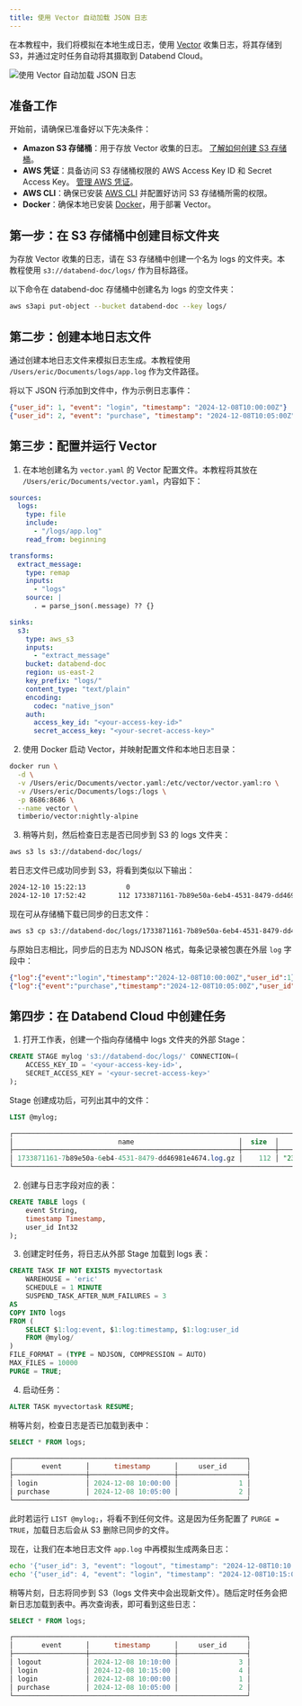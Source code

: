 ```yaml
---
title: 使用 Vector 自动加载 JSON 日志
---
```


在本教程中，我们将模拟在本地生成日志，使用 [Vector](https://vector.dev/) 收集日志，将其存储到 S3，并通过定时任务自动将其摄取到 Databend Cloud。

![使用 Vector 自动加载 JSON 日志](@site/static/img/documents/tutorials/vector-tutorial.png)

## 准备工作

开始前，请确保已准备好以下先决条件：

- **Amazon S3 存储桶**：用于存放 Vector 收集的日志。 [了解如何创建 S3 存储桶](https://docs.aws.amazon.com/AmazonS3/latest/userguide/create-bucket-overview.html)。
- **AWS 凭证**：具备访问 S3 存储桶权限的 AWS Access Key ID 和 Secret Access Key。 [管理 AWS 凭证](https://docs.aws.amazon.com/general/latest/gr/aws-sec-cred-types.html#access-keys-and-secret-access-keys)。
- **AWS CLI**：确保已安装 [AWS CLI](https://aws.amazon.com/cli/) 并配置好访问 S3 存储桶所需的权限。
- **Docker**：确保本地已安装 [Docker](https://www.docker.com/)，用于部署 Vector。

## 第一步：在 S3 存储桶中创建目标文件夹

为存放 Vector 收集的日志，请在 S3 存储桶中创建一个名为 logs 的文件夹。本教程使用 `s3://databend-doc/logs/` 作为目标路径。

以下命令在 databend-doc 存储桶中创建名为 logs 的空文件夹：

```bash
aws s3api put-object --bucket databend-doc --key logs/
```

## 第二步：创建本地日志文件

通过创建本地日志文件来模拟日志生成。本教程使用 `/Users/eric/Documents/logs/app.log` 作为文件路径。

将以下 JSON 行添加到文件中，作为示例日志事件：

```json title='app.log'
{"user_id": 1, "event": "login", "timestamp": "2024-12-08T10:00:00Z"}
{"user_id": 2, "event": "purchase", "timestamp": "2024-12-08T10:05:00Z"}
```

## 第三步：配置并运行 Vector

1. 在本地创建名为 `vector.yaml` 的 Vector 配置文件。本教程将其放在 `/Users/eric/Documents/vector.yaml`，内容如下：

```yaml title='vector.yaml'
sources:
  logs:
    type: file
    include:
      - "/logs/app.log"
    read_from: beginning

transforms:
  extract_message:
    type: remap
    inputs:
      - "logs"
    source: |
      . = parse_json(.message) ?? {}

sinks:
  s3:
    type: aws_s3
    inputs:
      - "extract_message"
    bucket: databend-doc
    region: us-east-2
    key_prefix: "logs/" 
    content_type: "text/plain" 
    encoding:
      codec: "native_json" 
    auth:
      access_key_id: "<your-access-key-id>"
      secret_access_key: "<your-secret-access-key>"
```

2. 使用 Docker 启动 Vector，并映射配置文件和本地日志目录：

```bash
docker run \
  -d \
  -v /Users/eric/Documents/vector.yaml:/etc/vector/vector.yaml:ro \
  -v /Users/eric/Documents/logs:/logs \
  -p 8686:8686 \
  --name vector \
  timberio/vector:nightly-alpine
```

3. 稍等片刻，然后检查日志是否已同步到 S3 的 logs 文件夹：

```bash
aws s3 ls s3://databend-doc/logs/
```

若日志文件已成功同步到 S3，将看到类似以下输出：

```bash
2024-12-10 15:22:13          0
2024-12-10 17:52:42        112 1733871161-7b89e50a-6eb4-4531-8479-dd46981e4674.log.gz
```

现在可从存储桶下载已同步的日志文件：

```bash
aws s3 cp s3://databend-doc/logs/1733871161-7b89e50a-6eb4-4531-8479-dd46981e4674.log.gz ~/Documents/
```

与原始日志相比，同步后的日志为 NDJSON 格式，每条记录被包裹在外层 `log` 字段中：

```json
{"log":{"event":"login","timestamp":"2024-12-08T10:00:00Z","user_id":1}}
{"log":{"event":"purchase","timestamp":"2024-12-08T10:05:00Z","user_id":2}}
```

## 第四步：在 Databend Cloud 中创建任务

1. 打开工作表，创建一个指向存储桶中 logs 文件夹的外部 Stage：

```sql
CREATE STAGE mylog 's3://databend-doc/logs/' CONNECTION=(
    ACCESS_KEY_ID = '<your-access-key-id>',
    SECRET_ACCESS_KEY = '<your-secret-access-key>'
);
```

Stage 创建成功后，可列出其中的文件：

```sql
LIST @mylog;

┌─────────────────────────────────────────────────────────────────────────────────────────────────────────────────────────────────────────────────────────┐
│                          name                          │  size  │                 md5                │         last_modified         │      creator     │
├────────────────────────────────────────────────────────┼────────┼────────────────────────────────────┼───────────────────────────────┼──────────────────┤
│ 1733871161-7b89e50a-6eb4-4531-8479-dd46981e4674.log.gz │    112 │ "231ddcc590222bfaabd296b151154844" │ 2024-12-10 22:52:42.000 +0000 │ NULL             │
└─────────────────────────────────────────────────────────────────────────────────────────────────────────────────────────────────────────────────────────┘
```

2. 创建与日志字段对应的表：

```sql
CREATE TABLE logs (
    event String,
    timestamp Timestamp,
    user_id Int32
);
```

3. 创建定时任务，将日志从外部 Stage 加载到 logs 表：

```sql
CREATE TASK IF NOT EXISTS myvectortask
    WAREHOUSE = 'eric'
    SCHEDULE = 1 MINUTE
    SUSPEND_TASK_AFTER_NUM_FAILURES = 3
AS
COPY INTO logs 
FROM (
    SELECT $1:log:event, $1:log:timestamp, $1:log:user_id
    FROM @mylog/
)
FILE_FORMAT = (TYPE = NDJSON, COMPRESSION = AUTO) 
MAX_FILES = 10000 
PURGE = TRUE;
```

4. 启动任务：

```sql
ALTER TASK myvectortask RESUME;
```

稍等片刻，检查日志是否已加载到表中：

```sql
SELECT * FROM logs;

┌──────────────────────────────────────────────────────────┐
│       event      │      timestamp      │     user_id     │
├──────────────────┼─────────────────────┼─────────────────┤
│ login            │ 2024-12-08 10:00:00 │               1 │
│ purchase         │ 2024-12-08 10:05:00 │               2 │
└──────────────────────────────────────────────────────────┘
```

此时若运行 `LIST @mylog;`，将看不到任何文件。这是因为任务配置了 `PURGE = TRUE`，加载日志后会从 S3 删除已同步的文件。

现在，让我们在本地日志文件 `app.log` 中再模拟生成两条日志：

```bash
echo '{"user_id": 3, "event": "logout", "timestamp": "2024-12-08T10:10:00Z"}' >> /Users/eric/Documents/logs/app.log
echo '{"user_id": 4, "event": "login", "timestamp": "2024-12-08T10:15:00Z"}' >> /Users/eric/Documents/logs/app.log
```

稍等片刻，日志将同步到 S3（logs 文件夹中会出现新文件）。随后定时任务会把新日志加载到表中。再次查询表，即可看到这些日志：

```sql
SELECT * FROM logs;

┌──────────────────────────────────────────────────────────┐
│       event      │      timestamp      │     user_id     │
├──────────────────┼─────────────────────┼─────────────────┤
│ logout           │ 2024-12-08 10:10:00 │               3 │
│ login            │ 2024-12-08 10:15:00 │               4 │
│ login            │ 2024-12-08 10:00:00 │               1 │
│ purchase         │ 2024-12-08 10:05:00 │               2 │
└──────────────────────────────────────────────────────────┘
```